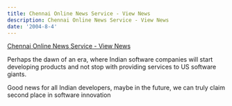 ```yaml
---
title: Chennai Online News Service - View News
description: Chennai Online News Service - View News
date: '2004-8-4'
---
```


[Chennai Online News Service - View News][0]

Perhaps the dawn of an era, where Indian software companies will start developing products and not stop with providing services to US software giants.

Good news for all Indian developers, maybe in the future, we can truly claim second place in software innovation


[0]: http://www.newsonweb.com/chennaionline/newsitem.asp?NEWSID=%7B50FD1F31-5847-46AE-AEAF-C52EEBC8E2A4%7D&CATEGORYNAME=BIZ